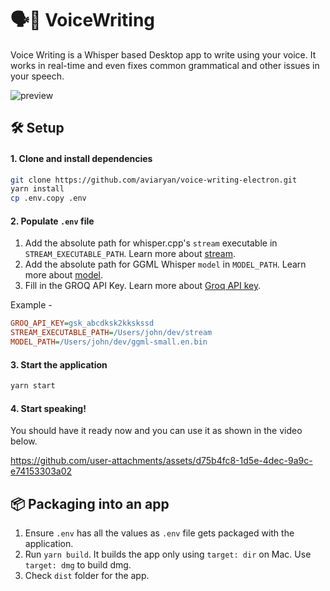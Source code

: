 # 🗣️📝 VoiceWriting

Voice Writing is a Whisper based Desktop app to write using your voice.
It works in real-time and even fixes common grammatical and other issues in your speech.

![preview](https://github.com/user-attachments/assets/72c9fc6b-f313-4cd2-a996-7eecdc63738f)

## 🛠️ Setup

#### 1. Clone and install dependencies

```sh
git clone https://github.com/aviaryan/voice-writing-electron.git
yarn install
cp .env.copy .env
```

#### 2. Populate `.env` file

1. Add the absolute path for whisper.cpp's `stream` executable in `STREAM_EXECUTABLE_PATH`. Learn more about [stream](docs/DEPENDENCIES.md#stream).
2. Add the absolute path for GGML Whisper `model` in `MODEL_PATH`. Learn more about [model](docs/DEPENDENCIES.md#model).
3. Fill in the GROQ API Key. Learn more about [Groq API key](docs/DEPENDENCIES.md#groq).

Example -

```ini
GROQ_API_KEY=gsk_abcdksk2kkskssd
STREAM_EXECUTABLE_PATH=/Users/john/dev/stream
MODEL_PATH=/Users/john/dev/ggml-small.en.bin
```

#### 3. Start the application

```sh
yarn start
```

#### 4. Start speaking!

You should have it ready now and you can use it as shown in the video below.

https://github.com/user-attachments/assets/d75b4fc8-1d5e-4dec-9a9c-e74153303a02


## 📦 Packaging into an app

1. Ensure `.env` has all the values as `.env` file gets packaged with the application.
2. Run `yarn build`. It builds the app only using `target: dir` on Mac. Use `target: dmg` to build dmg.
3. Check `dist` folder for the app.
